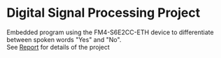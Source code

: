 # Digital Signal Processing Project
Embedded program using the FM4-S6E2CC-ETH device to differentiate between spoken words "Yes" and "No". </br>
See [Report](https://github.com/memreduman/DSP_Lab/blob/e417fd489da87702724ea354be5004c2f5224d0e/DSP%20-%20Report.pdf) for details of the project 
